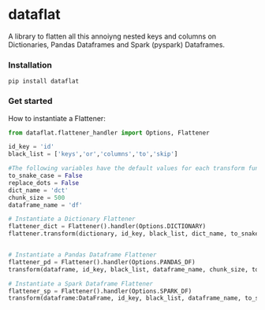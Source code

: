 # dataflat
A library to flatten all this annoiyng nested keys and columns on Dictionaries, Pandas Dataframes
and Spark (pyspark) Dataframes.

### Installation
```
pip install dataflat
```

### Get started
How to instantiate a Flattener:

```Python
from dataflat.flattener_handler import Options, Flattener

id_key = 'id'
black_list = ['keys','or','columns','to','skip']

#The following variables have the default values for each transform function
to_snake_case = False
replace_dots = False
dict_name = 'dct'
chunk_size = 500
dataframe_name = 'df'

# Instantiate a Dictionary Flattener
flattener_dict = Flattener().handler(Options.DICTIONARY)
flattener.transform(dictionary, id_key, black_list, dict_name, to_snake_case, replace_dots)


# Instantiate a Pandas Dataframe Flattener
flattener_pd = Flattener().handler(Options.PANDAS_DF)
transform(dataframe, id_key, black_list, dataframe_name, chunk_size, to_snake_case, replace_dots)

# Instantiate a Spark Dataframe Flattener
flattener_sp = Flattener().handler(Options.SPARK_DF)
transform(dataframe:DataFrame, id_key, black_list, dataframe_name, to_snake_case, replace_dots)
```